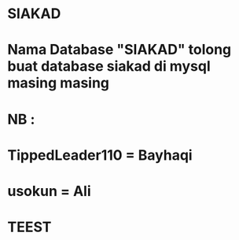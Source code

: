 # SIAKAD
# Nama Database "SIAKAD" tolong buat database siakad di mysql masing masing
# NB : 
# TippedLeader110 = Bayhaqi
# usokun = Ali
# TEEST